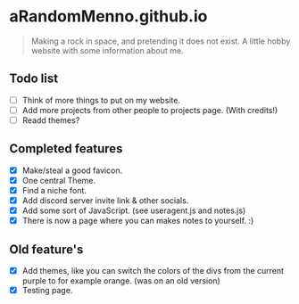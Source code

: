 
# aRandomMenno.github.io

> Making a rock in space, and pretending it does not exist.
> A little hobby website with some information about me.

## Todo list

- [ ] Think of more things to put on my website.
- [ ] Add more projects from other people to projects page. (With credits!)
- [ ] Readd themes?

## Completed features

- [X] Make/steal a good favicon.
- [X] One central Theme.
- [X] Find a niche font.
- [X] Add discord server invite link & other socials.
- [X] Add some sort of JavaScript. (see useragent.js and notes.js)
- [X] There is now a page where you can makes notes to yourself. :)

## Old feature's

- [X] Add themes, like you can switch the colors of the divs from the current purple to for example orange. (was on an old version)
- [X] Testing page.
